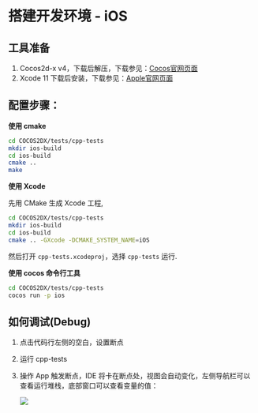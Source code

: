 # 搭建开发环境 - iOS

## 工具准备

1. Cocos2d-x v4，下载后解压，下载参见：[Cocos官网页面](//www.cocos.com/download)
1. Xcode 11 下载后安装，下载参见：[Apple官网页面](https://developer.apple.com/download/more/)

## 配置步骤：

__使用 cmake__
```bash
cd COCOS2DX/tests/cpp-tests
mkdir ios-build
cd ios-build
cmake ..
make
```

__使用 Xcode__

先用 CMake 生成 Xcode 工程,
```bash
cd COCOS2DX/tests/cpp-tests
mkdir ios-build
cd ios-build
cmake .. -GXcode -DCMAKE_SYSTEM_NAME=iOS
```
然后打开 `cpp-tests.xcodeproj`，选择 `cpp-tests` 运行.

__使用 cocos 命令行工具__
```bash
cd COCOS2DX/tests/cpp-tests
cocos run -p ios
```

## 如何调试(Debug)

1. 点击代码行左侧的空白，设置断点
1. 运行 cpp-tests
1. 操作 App 触发断点，IDE 将卡在断点处，视图会自动变化，左侧导航栏可以查看运行堆栈，底部窗口可以查看变量的值：

    ![](iOS-img/macOS-debug.png)
